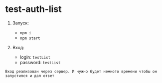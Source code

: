 # test-auth-list
1. Запуск:

    * `npm i`
    * `npm start`

1. Вход:
    * login: `testList`
    * password: `testList`
    
    
`Вход реализован через сервер. И нужно будет немного времени чтобы он запустился и дал ответ`
    
